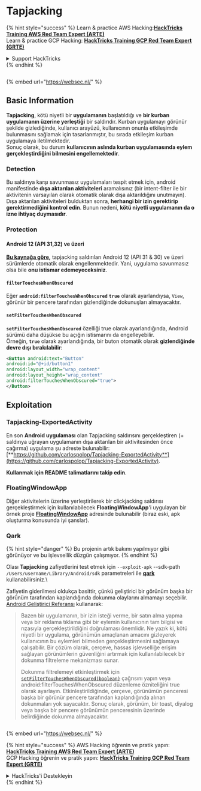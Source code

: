 # Tapjacking

{% hint style="success" %}
Learn & practice AWS Hacking:<img src="/.gitbook/assets/arte.png" alt="" data-size="line">[**HackTricks Training AWS Red Team Expert (ARTE)**](https://training.hacktricks.xyz/courses/arte)<img src="/.gitbook/assets/arte.png" alt="" data-size="line">\
Learn & practice GCP Hacking: <img src="/.gitbook/assets/grte.png" alt="" data-size="line">[**HackTricks Training GCP Red Team Expert (GRTE)**<img src="/.gitbook/assets/grte.png" alt="" data-size="line">](https://training.hacktricks.xyz/courses/grte)

<details>

<summary>Support HackTricks</summary>

* Check the [**subscription plans**](https://github.com/sponsors/carlospolop)!
* **Join the** 💬 [**Discord group**](https://discord.gg/hRep4RUj7f) or the [**telegram group**](https://t.me/peass) or **follow** us on **Twitter** 🐦 [**@hacktricks\_live**](https://twitter.com/hacktricks\_live)**.**
* **Share hacking tricks by submitting PRs to the** [**HackTricks**](https://github.com/carlospolop/hacktricks) and [**HackTricks Cloud**](https://github.com/carlospolop/hacktricks-cloud) github repos.

</details>
{% endhint %}

<figure><img src="https://pentest.eu/RENDER_WebSec_10fps_21sec_9MB_29042024.gif" alt=""><figcaption></figcaption></figure>

{% embed url="https://websec.nl/" %}


## **Basic Information**

**Tapjacking**, kötü niyetli bir **uygulamanın** başlatıldığı ve **bir kurban uygulamanın üzerine yerleştiği** bir saldırıdır. Kurban uygulamayı görünür şekilde gizlediğinde, kullanıcı arayüzü, kullanıcının onunla etkileşimde bulunmasını sağlamak için tasarlanmıştır, bu sırada etkileşim kurban uygulamaya iletilmektedir.\
Sonuç olarak, bu durum **kullanıcının aslında kurban uygulamasında eylem gerçekleştirdiğini bilmesini engellemektedir**.

### Detection

Bu saldırıya karşı savunmasız uygulamaları tespit etmek için, android manifestinde **dışa aktarılan aktiviteleri** aramalısınız (bir intent-filter ile bir aktivitenin varsayılan olarak otomatik olarak dışa aktarıldığını unutmayın). Dışa aktarılan aktiviteleri bulduktan sonra, **herhangi bir izin gerektirip gerektirmediğini kontrol edin**. Bunun nedeni, **kötü niyetli uygulamanın da o izne ihtiyaç duymasıdır**.

### Protection

#### Android 12 (API 31,32) ve üzeri

[**Bu kaynağa göre**](https://www.geeksforgeeks.org/tapjacking-in-android/)**,** tapjacking saldırıları Android 12 (API 31 & 30) ve üzeri sürümlerde otomatik olarak engellenmektedir. Yani, uygulama savunmasız olsa bile **onu istismar edemeyeceksiniz**.

#### `filterTouchesWhenObscured`

Eğer **`android:filterTouchesWhenObscured`** **`true`** olarak ayarlandıysa, `View`, görünür bir pencere tarafından gizlendiğinde dokunuşları almayacaktır.

#### **`setFilterTouchesWhenObscured`**

**`setFilterTouchesWhenObscured`** özelliği true olarak ayarlandığında, Android sürümü daha düşükse bu açığın istismarını da engelleyebilir.\
Örneğin, **`true`** olarak ayarlandığında, bir buton otomatik olarak **gizlendiğinde devre dışı bırakılabilir**:
```xml
<Button android:text="Button"
android:id="@+id/button1"
android:layout_width="wrap_content"
android:layout_height="wrap_content"
android:filterTouchesWhenObscured="true">
</Button>
```
## Exploitation

### Tapjacking-ExportedActivity

En son **Android uygulaması** olan Tapjacking saldırısını gerçekleştiren (+ saldırıya uğrayan uygulamanın dışa aktarılan bir aktivitesinden önce çağırma) uygulama şu adreste bulunabilir: [**https://github.com/carlospolop/Tapjacking-ExportedActivity**](https://github.com/carlospolop/Tapjacking-ExportedActivity).

**Kullanmak için README talimatlarını takip edin**.

### FloatingWindowApp

Diğer aktivitelerin üzerine yerleştirilerek bir clickjacking saldırısı gerçekleştirmek için kullanılabilecek **FloatingWindowApp**'i uygulayan bir örnek proje [**FloatingWindowApp**](https://github.com/aminography/FloatingWindowApp) adresinde bulunabilir (biraz eski, apk oluşturma konusunda iyi şanslar).

### Qark

{% hint style="danger" %}
Bu projenin artık bakımı yapılmıyor gibi görünüyor ve bu işlevsellik düzgün çalışmıyor.
{% endhint %}

Olası **Tapjacking** zafiyetlerini test etmek için `--exploit-apk` --sdk-path `/Users/username/Library/Android/sdk` parametreleri ile [**qark**](https://github.com/linkedin/qark) kullanabilirsiniz.\

Zafiyetin giderilmesi oldukça basittir, çünkü geliştirici bir görünüm başka bir görünüm tarafından kaplandığında dokunma olaylarını almamayı seçebilir. [Android Geliştirici Referansı](https://developer.android.com/reference/android/view/View#security) kullanarak:

> Bazen bir uygulamanın, bir izin isteği verme, bir satın alma yapma veya bir reklama tıklama gibi bir eylemin kullanıcının tam bilgisi ve rızasıyla gerçekleştirildiğini doğrulaması önemlidir. Ne yazık ki, kötü niyetli bir uygulama, görünümün amaçlanan amacını gizleyerek kullanıcının bu eylemleri bilmeden gerçekleştirmesini sağlamaya çalışabilir. Bir çözüm olarak, çerçeve, hassas işlevselliğe erişim sağlayan görünümlerin güvenliğini artırmak için kullanılabilecek bir dokunma filtreleme mekanizması sunar.
>
> Dokunma filtrelemeyi etkinleştirmek için [`setFilterTouchesWhenObscured(boolean)`](https://developer.android.com/reference/android/view/View#setFilterTouchesWhenObscured%28boolean%29) çağrısını yapın veya android:filterTouchesWhenObscured düzenleme özniteliğini true olarak ayarlayın. Etkinleştirildiğinde, çerçeve, görünümün penceresi başka bir görünür pencere tarafından kaplandığında alınan dokunmaları yok sayacaktır. Sonuç olarak, görünüm, bir toast, diyalog veya başka bir pencere görünümün penceresinin üzerinde belirdiğinde dokunma almayacaktır.

<figure><img src="https://pentest.eu/RENDER_WebSec_10fps_21sec_9MB_29042024.gif" alt=""><figcaption></figcaption></figure>

{% embed url="https://websec.nl/" %}

{% hint style="success" %}
AWS Hacking öğrenin ve pratik yapın:<img src="/.gitbook/assets/arte.png" alt="" data-size="line">[**HackTricks Training AWS Red Team Expert (ARTE)**](https://training.hacktricks.xyz/courses/arte)<img src="/.gitbook/assets/arte.png" alt="" data-size="line">\
GCP Hacking öğrenin ve pratik yapın: <img src="/.gitbook/assets/grte.png" alt="" data-size="line">[**HackTricks Training GCP Red Team Expert (GRTE)**<img src="/.gitbook/assets/grte.png" alt="" data-size="line">](https://training.hacktricks.xyz/courses/grte)

<details>

<summary>HackTricks'i Destekleyin</summary>

* [**abonelik planlarını**](https://github.com/sponsors/carlospolop) kontrol edin!
* **💬 [**Discord grubuna**](https://discord.gg/hRep4RUj7f) veya [**telegram grubuna**](https://t.me/peass) katılın ya da **Twitter**'da **bizi takip edin** 🐦 [**@hacktricks\_live**](https://twitter.com/hacktricks\_live)**.**
* **Hacking ipuçlarını paylaşmak için [**HackTricks**](https://github.com/carlospolop/hacktricks) ve [**HackTricks Cloud**](https://github.com/carlospolop/hacktricks-cloud) github reposuna PR gönderin.**

</details>
{% endhint %}

